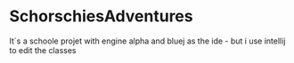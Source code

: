 # SchorschiesAdventures
It´s a schoole projet with engine alpha and bluej as the ide - but i use intellij to edit the classes
